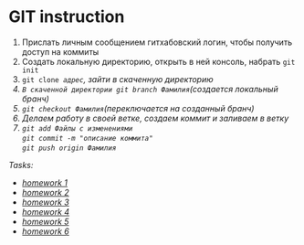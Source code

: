 <h1>GIT instruction</h1>
<ol>
<li>
Прислать личным сообщением гитхабовский логин, чтобы получить доступ на коммиты
</li>
<li>
Создать локальную директорию, открыть в ней консоль, набрать <code>git init</code>
</li>
<li>
<code>git clone <i>адрес<i></code>, зайти в скаченную директорию
</li>
<li>
<code>В скаченной директории git branch <i>Фамилия<i></code>(создается локальный бранч)
</li>
<li>
<code>git checkout <i>Фамилия<i></code>(переключается на созданный бранч)
</li>
<li>
Делаем работу в своей ветке, создаем коммит и заливаем в ветку
</li>
<li>
<code>git add <i>Файлы с изменениями<i></code><br/> <code>git commit -m "описание коммита"</code><br/> <code>git push origin <i>Фамилия<i></code>
</li>
</ol>

Tasks:
<ul>
<li><a href="hw-1/hw-1.md">homework 1</a></li>
<li><a href="hw-2/hw-2.md">homework 2</a></li>
<li><a href="hw-3/hw-3.md">homework 3</a></li>
<li><a href="hw-4/hw-4.md">homework 4</a></li>
<li><a href="hw-5/hw-5.md">homework 5</a></li>
<li><a href="hw-6/hw-6.md">homework 6</a></li>
</ul>
